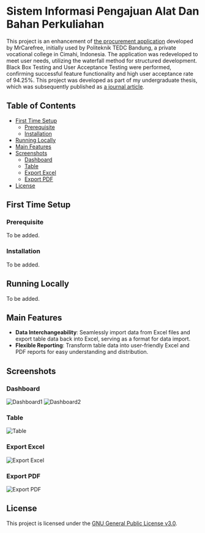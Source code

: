 # Sistem Informasi Pengajuan Alat Dan Bahan Perkuliahan

This project is an enhancement of [the procurement application](https://github.com/MrCarefree/SIPABP) developed by MrCarefree, initially used by Politeknik TEDC Bandung, a private vocational college in Cimahi, Indonesia. The application was redeveloped to meet user needs, utilizing the waterfall method for structured development. Black Box Testing and User Acceptance Testing were performed, confirming successful feature functionality and high user acceptance rate of 94.25%. This project was developed as part of my undergraduate thesis, which was subsequently published as [a journal article](https://ejournal.poltektedc.ac.id/index.php/jiee/article/view/815).

## Table of Contents

- [First Time Setup](#first-time-setup)
  - [Prerequisite](#prerequisite)
  - [Installation](#installation)
- [Running Locally](#running-locally)
- [Main Features](#main-features)
- [Screenshots](#screenshots)
  - [Dashboard](#dashboard)
  - [Table](#table)
  - [Export Excel](#export-excel)
  - [Export PDF](#export-pdf)
- [License](#license)

## First Time Setup

### Prerequisite

To be added.

### Installation

To be added.

## Running Locally

To be added.

## Main Features

- **Data Interchangeability**: Seamlessly import data from Excel files and export table data back into Excel, serving as a format for data import.
- **Flexible Reporting**: Transform table data into user-friendly Excel and PDF reports for easy understanding and distribution.

## Screenshots

### Dashboard

![Dashboard1](https://user-images.githubusercontent.com/32730327/273455140-8191df66-1c0e-41a2-9188-22f5a362d01c.png)
![Dashboard2](https://user-images.githubusercontent.com/32730327/273455147-f4229789-68f5-4c9a-a920-db852d3e4409.png)

### Table

![Table](https://user-images.githubusercontent.com/32730327/273455180-1909113d-68f5-482d-b4df-3dc303f5513a.png)

### Export Excel

![Export Excel](https://user-images.githubusercontent.com/32730327/273455187-7949a880-c7e1-49d2-80d4-3fc43e13d22d.png)

### Export PDF

![Export PDF](https://user-images.githubusercontent.com/32730327/273455193-78a9919d-08e4-45a7-a970-1210b1fd54a6.png)

## License

This project is licensed under the [GNU General Public License v3.0](https://github.com/savareyhano/Sistem-Informasi-Pengajuan-Alat-Dan-Bahan-Perkuliahan/blob/main/LICENSE).
